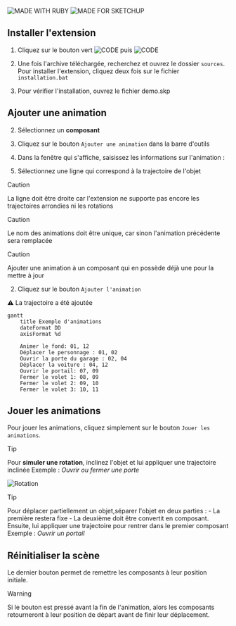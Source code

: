 ![MADE WITH RUBY](https://img.shields.io/badge/MADE_WITH-RUBY-A91401?style=flat)
![MADE FOR SKETCHUP](https://img.shields.io/badge/MADE_FOR-SKETCHUP-D32F2F?style=flat)


## Installer l'extension

1. Cliquez sur le bouton vert ![CODE](https://img.shields.io/badge/_-CODE-00FF00?style=flat) puis ![CODE](https://img.shields.io/badge/Downloads-ZIP-FFFFFF?style=flat)

2. Une fois l'archive téléchargée, recherchez et ouvrez le dossier `sources`. Pour installer l'extension, cliquez deux fois sur le fichier `installation.bat`

3. Pour vérifier l'installation, ouvrez le fichier demo.skp

## Ajouter une animation

2. Sélectionnez un **composant**

2. Cliquez sur le bouton `Ajouter une animation` dans la barre d'outils

2. Dans la fenêtre qui s'affiche, saisissez les informations sur l'animation :

2. Sélectionnez une ligne qui correspond à la trajectoire de l'objet

> [!CAUTION]
> La ligne doit être droite car l'extension ne supporte pas encore les trajectoires arrondies ni les rotations

> [!CAUTION]
> Le nom des animations doit être unique, car sinon l'animation précédente sera remplacée

> [!CAUTION]
> Ajouter une animation à un composant qui en possède déjà une pour la mettre à jour

2. Cliquez sur le bouton `Ajouter l'animation`

⚠️ La trajectoire a été ajoutée


```mermaid
gantt
	title Exemple d'animations
	dateFormat DD
	axisFormat %d

    Animer le fond: 01, 12
    Déplacer le personnage : 01, 02
    Ouvrir la porte du garage : 02, 04
    Déplacer la voiture : 04, 12
    Ouvrir le portail: 07, 09
    Fermer le volet 1: 08, 09
    Fermer le volet 2: 09, 10
    Fermer le volet 3: 10, 11

```

## Jouer les animations

Pour jouer les animations, cliquez simplement sur le bouton `Jouer les animations`.

> [!TIP]
> Pour **simuler une rotation**, inclinez l'objet et lui appliquer une trajectoire inclinée
> Exemple : _Ouvrir ou fermer une porte_

![Rotation](readme/rotation.gif)

> [!TIP]
> Pour déplacer partiellement un objet,séparer l'objet en deux parties :
	- La première restera fixe
	- La deuxième doit être convertit en composant. Ensuite, lui appliquer une trajectoire pour rentrer dans le premier composant
> Exemple : _Ouvrir un portail_


## Réinitialiser la scène

Le dernier bouton permet de remettre les composants à leur position initiale.

> [!WARNING]
> Si le bouton est pressé avant la fin de l'animation, alors les composants retourneront à leur position de départ avant de finir leur déplacement.
